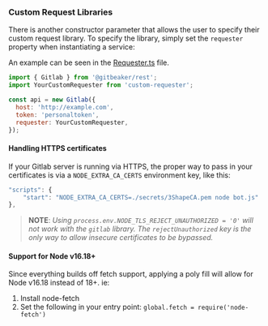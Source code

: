 ### Custom Request Libraries

There is another constructor parameter that allows the user to specify their custom request library. To specify the library, simply set the `requester` property when instantiating a service:

An example can be seen in the [Requester.ts](../packages/rest/src/Requester.ts) file.

```javascript
import { Gitlab } from '@gitbeaker/rest';
import YourCustomRequester from 'custom-requester';

const api = new Gitlab({
  host: 'http://example.com',
  token: 'personaltoken',
  requester: YourCustomRequester,
});
```

#### Handling HTTPS certificates

If your Gitlab server is running via HTTPS, the proper way to pass in your certificates is via a `NODE_EXTRA_CA_CERTS` environment key, like this:

```js
"scripts": {
    "start": "NODE_EXTRA_CA_CERTS=./secrets/3ShapeCA.pem node bot.js"
},
```

> **NOTE**: _Using `process.env.NODE_TLS_REJECT_UNAUTHORIZED = '0'` will not work with the `gitlab` library. The `rejectUnauthorized` key is the only way to allow insecure certificates to be bypassed._

#### Support for Node v16.18+

Since everything builds off fetch support, applying a poly fill will allow for Node v16.18 instead of 18+. ie:

1. Install node-fetch
2. Set the following in your entry point: `global.fetch = require('node-fetch')`
